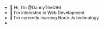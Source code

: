 - 👋 Hi, I’m @DannyTheD96
- 👀 I’m interested in Web Development
- 🌱 I’m currently learning Node Js technology
- 

<!---
DannyTheD96/DannyTheD96 is a ✨ special ✨ repository because its `README.md` (this file) appears on your GitHub profile.
You can click the Preview link to take a look at your changes.
--->
